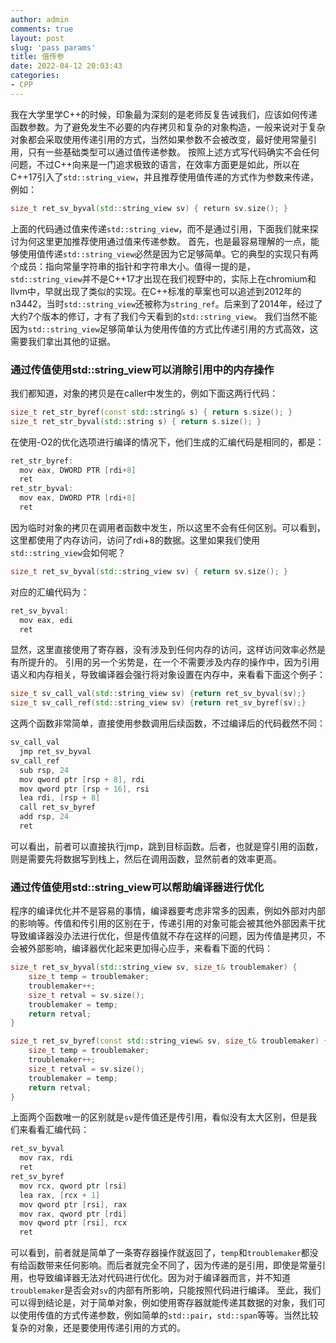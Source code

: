 ```yaml
---
author: admin
comments: true
layout: post
slug: 'pass params'
title: 值传参
date: 2022-04-12 20:03:43
categories:
- CPP
---
```


我在大学里学C++的时候，印象最为深刻的是老师反复告诫我们，应该如何传递函数参数。为了避免发生不必要的内存拷贝和复杂的对象构造，一般来说对于复杂对象都会采取使用传递引用的方式，当然如果参数不会被改变，最好使用常量引用，只有一些基础类型可以通过值传递参数。
按照上述方式写代码确实不会任何问题，不过C++向来是一门追求极致的语言，在效率方面更是如此，所以在C++17引入了`std::string_view`，并且推荐使用值传递的方式作为参数来传递，例如：
```cpp
size_t ret_sv_byval(std::string_view sv) { return sv.size(); }
```
上面的代码通过值来传递`std::string_view`，而不是通过引用，下面我们就来探讨为何这里更加推荐使用通过值来传递参数。
首先，也是最容易理解的一点，能够使用值传递`std::string_view`必然是因为它足够简单。它的典型的实现只有两个成员：指向常量字符串的指针和字符串大小。值得一提的是，`std::string_view`并不是C++17才出现在我们视野中的，实际上在chromium和llvm中，早就出现了类似的实现。在C++标准的草案也可以追述到2012年的n3442，当时`std::string_view`还被称为`string_ref`。后来到了2014年，经过了大约7个版本的修订，才有了我们今天看到的`std::string_view`。
我们当然不能因为`std::string_view`足够简单认为使用传值的方式比传递引用的方式高效，这需要我们拿出其他的证据。

### 通过传值使用std::string_view可以消除引用中的内存操作
我们都知道，对象的拷贝是在caller中发生的，例如下面这两行代码：
```cpp
size_t ret_str_byref(const std::string& s) { return s.size(); }
size_t ret_str_byval(std::string s) { return s.size(); }
```
在使用-O2的优化选项进行编译的情况下，他们生成的汇编代码是相同的，都是：
```cpp
ret_str_byref:
  mov eax, DWORD PTR [rdi+8]
  ret
ret_str_byval:
  mov eax, DWORD PTR [rdi+8]
  ret
```
因为临时对象的拷贝在调用者函数中发生，所以这里不会有任何区别。可以看到，这里都使用了内存访问，访问了rdi+8的数据。这里如果我们使用`std::string_view`会如何呢？
```cpp
size_t ret_sv_byval(std::string_view sv) { return sv.size(); }
```
对应的汇编代码为：
```cpp
ret_sv_byval:
  mov eax, edi
  ret
```
显然，这里直接使用了寄存器，没有涉及到任何内存的访问，这样访问效率必然是有所提升的。
引用的另一个劣势是，在一个不需要涉及内存的操作中，因为引用语义和内存相关，导致编译器会强行将对象设置在内存中，来看看下面这个例子：
```cpp
size_t sv_call_val(std::string_view sv) {return ret_sv_byval(sv);}
size_t sv_call_ref(std::string_view sv) {return ret_sv_byref(sv);}
```
这两个函数非常简单，直接使用参数调用后续函数，不过编译后的代码截然不同：
```cpp
sv_call_val
  jmp ret_sv_byval
sv_call_ref
  sub rsp, 24
  mov qword ptr [rsp + 8], rdi
  mov qword ptr [rsp + 16], rsi
  lea rdi, [rsp + 8]
  call ret_sv_byref
  add rsp, 24
  ret
```
可以看出，前者可以直接执行jmp，跳到目标函数。后者，也就是穿引用的函数，则是需要先将数据写到栈上，然后在调用函数，显然前者的效率更高。
### 通过传值使用std::string_view可以帮助编译器进行优化
程序的编译优化并不是容易的事情，编译器要考虑非常多的因素，例如外部对内部的影响等。传值和传引用的区别在于，传递引用的对象可能会被其他外部因素干扰导致编译器没办法进行优化，但是传值就不存在这样的问题，因为传值是拷贝，不会被外部影响，编译器优化起来更加得心应手，来看看下面的代码：
```cpp
size_t ret_sv_byval(std::string_view sv, size_t& troublemaker) {
    size_t temp = troublemaker;
    troublemaker++;
    size_t retval = sv.size();
    troublemaker = temp;
    return retval;
}

size_t ret_sv_byref(const std::string_view& sv, size_t& troublemaker) {
    size_t temp = troublemaker;
    troublemaker++;
    size_t retval = sv.size();
    troublemaker = temp;
    return retval;
}
```
上面两个函数唯一的区别就是`sv`是传值还是传引用，看似没有太大区别，但是我们来看看汇编代码：
```cpp
ret_sv_byval
  mov rax, rdi
  ret
ret_sv_byref
  mov rcx, qword ptr [rsi]
  lea rax, [rcx + 1]
  mov qword ptr [rsi], rax
  mov rax, qword ptr [rdi]
  mov qword ptr [rsi], rcx
  ret
```
可以看到，前者就是简单了一条寄存器操作就返回了，`temp`和`troublemaker`都没有给函数带来任何影响。而后者就完全不同了，因为传递的是引用，即使是常量引用，也导致编译器无法对代码进行优化。因为对于编译器而言，并不知道`troublemaker`是否会对`sv`的内部有所影响，只能按照代码进行编译。
至此，我们可以得到结论是，对于简单对象，例如使用寄存器就能传递其数据的对象，我们可以使用传值的方式传递参数，例如简单的`std::pair`，`std::span`等等。当然比较复杂的对象，还是要使用传递引用的方式的。
